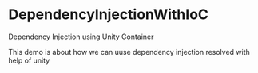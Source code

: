 # DependencyInjectionWithIoC
Dependency Injection using Unity Container

This demo is about how we can uuse dependency injection resolved with help of unity
